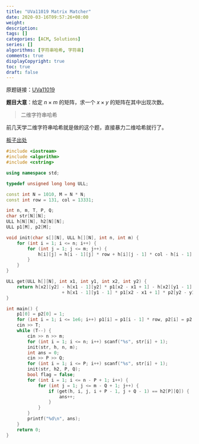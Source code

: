 ```yaml
---
title: "UVa11019 Matrix Matcher"
date: 2020-03-16T09:57:26+08:00
weight: 
description:
tags: []
categories: [ACM, Solutions]
series: []
algorithms: [字符串哈希, 字符串]
comments: true
displayCopyright: true
toc: true
draft: false
---
```


原题链接：[UVa11019](https://onlinejudge.org/index.php?option=com_onlinejudge&Itemid=8&page=show_problem&problem=1960)

**题目大意**：给定 $n \times m$ 的矩阵，求一个 $x \times y$ 的矩阵在其中出现次数。

<!--more-->

> 二维字符串哈希

前几天学二维字符串哈希就是做的这个题，直接暴力二维哈希就行了。

[板子出处](#参考资料)

```cpp
#include <iostream>
#include <algorithm>
#include <cstring>

using namespace std;

typedef unsigned long long ULL;

const int N = 1010, M = N * N;
const int row = 131, col = 13331;

int n, m, T, P, Q;
char str[N][N];
ULL h[N][N], h2[N][N];
ULL p1[M], p2[M];

void init(char s[][N], ULL h[][N], int n, int m) {
    for (int i = 1; i <= n; i++) {
        for (int j = 1; j <= m; j++) {
            h[i][j] = h[i - 1][j] * row + h[i][j - 1] * col - h[i - 1][j - 1] * row * col + s[i][j];
        }
    }
}

ULL get(ULL h[][N], int x1, int y1, int x2, int y2) {
    return h[x2][y2] - h[x1 - 1][y2] * p1[x2 - x1 + 1] - h[x2][y1 - 1] * p2[y2 - y1 + 1]
                     + h[x1 - 1][y1 - 1] * p1[x2 - x1 + 1] * p2[y2 - y1 + 1];
}

int main() {
    p1[0] = p2[0] = 1;
    for (int i = 1; i <= 1e6; i++) p1[i] = p1[i - 1] * row, p2[i] = p2[i - 1] * col;
    cin >> T;
    while (T--) {
        cin >> n >> m;
        for (int i = 1; i <= n; i++) scanf("%s", str[i] + 1);
        init(str, h, n, m);
        int ans = 0;
        cin >> P >> Q;
        for (int i = 1; i <= P; i++) scanf("%s", str[i] + 1);
        init(str, h2, P, Q);
        bool flag = false;
        for (int i = 1; i <= n - P + 1; i++) {
            for (int j = 1; j <= m - Q + 1; j++) {
                if (get(h, i, j, i + P - 1, j + Q - 1) == h2[P][Q]) {
                    ans++;
                }
            }
        }
        printf("%d\n", ans);
    }
    return 0;
}
```